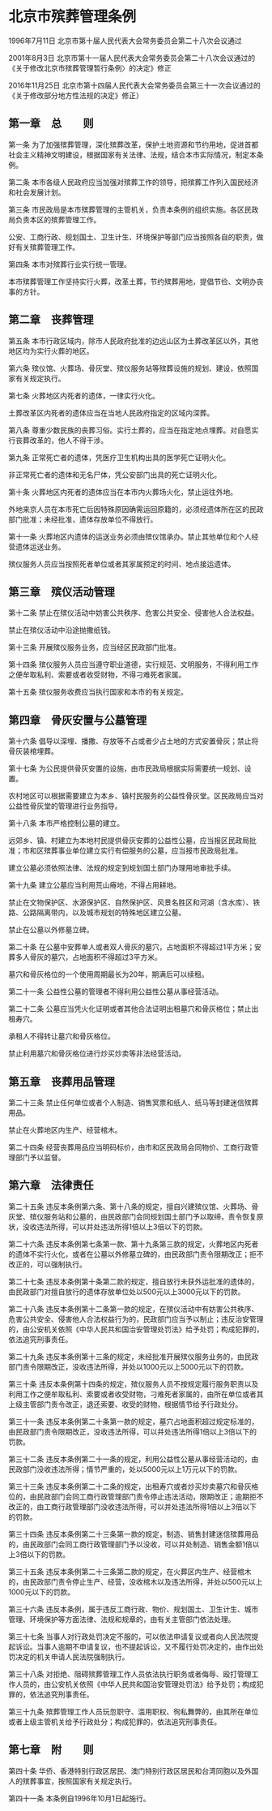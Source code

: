 # 北京市殡葬管理条例

1996年7月11日 北京市第十届人民代表大会常务委员会第二十八次会议通过

2001年8月3日 北京市第十一届人民代表大会常务委员会第二十八次会议通过的《关于修改北京市殡葬管理暂行条例〉的决定》修正

2016年11月25日 北京市第十四届人民代表大会常务委员会第三十一次会议通过的《关于修改部分地方性法规的决定》修正）



## 第一章　总　　则

第一条 为了加强殡葬管理，深化殡葬改革，保护土地资源和节约用地，促进首都社会主义精神文明建设，根据国家有关法律、法规，结合本市实际情况，制定本条例。

第二条 本市各级人民政府应当加强对殡葬工作的领导，把殡葬工作列入国民经济和社会发展计划。

第三条 市民政局是本市殡葬管理的主管机关，负责本条例的组织实施。各区民政局负责本区的殡葬管理工作。

公安、工商行政、规划国土、卫生计生、环境保护等部门应当按照各自的职责，做好有关殡葬管理工作。

第四条 本市对殡葬行业实行统一管理。

本市殡葬管理工作坚持实行火葬，改革土葬，节约殡葬用地，提倡节俭、文明办丧事的方针。

## 第二章　丧葬管理

第五条 本市行政区域内，除市人民政府批准的边远山区为土葬改革区以外，其他地区均为实行火葬的地区。

第六条 殡仪馆、火葬场、骨灰堂、殡仪服务站等殡葬设施的规划、建设，依照国家有关规定执行。

第七条 火葬地区内死者的遗体，一律实行火化。

土葬改革区内死者的遗体应当在当地人民政府指定的区域内深葬。

第八条 尊重少数民族的丧葬习俗。实行土葬的，应当在指定地点埋葬。对自愿实行丧葬改革的，他人不得干涉。

第九条 正常死亡者的遗体，凭医疗卫生机构出具的医学死亡证明火化。

非正常死亡者的遗体和无名尸体，凭公安部门出具的死亡证明火化。

第十条 火葬地区内死者的遗体应当在本市内火葬场火化，禁止运往外地。

外地来京人员在本市死亡后因特殊原因确需运回原籍的，必须经遗体所在区的民政部门批准；未经批准，遗体存放单位不得放行。

第十一条 火葬地区内遗体的运送业务必须由殡仪馆承办。禁止其他单位和个人经营遗体运送业务。

殡仪服务人员应当按照死者单位或者其家属预定的时间、地点接运遗体。

## 第三章　殡仪活动管理

第十二条 禁止在殡仪活动中妨害公共秩序、危害公共安全、侵害他人合法权益。

禁止在殡仪活动中沿途抛撒纸钱。

第十三条 开展殡仪服务业务，应当经区民政部门批准。

第十四条 殡仪服务人员应当遵守职业道德，实行规范、文明服务，不得利用工作之便牟取私利、索要或者收受财物，不得刁难死者家属。

第十五条 殡仪服务收费应当执行国家和本市的有关规定。

## 第四章　骨灰安置与公墓管理

第十六条 倡导以深埋、播撒、存放等不占或者少占土地的方式安置骨灰；禁止将骨灰装棺埋葬。

第十七条 为公民提供骨灰安置的设施，由市民政局根据实际需要统一规划、设置。

农村地区可以根据需要建立为本乡、镇村民服务的公益性骨灰堂。区民政局应当对公益性骨灰堂的管理进行业务指导。

第十八条 本市严格控制公墓的建立。

远郊乡、镇、村建立为本地村民提供骨灰安葬的公益性公墓，应当报区民政局批准；市和区殡葬事业单位建立实行有偿服务的公墓，应当报市民政局批准。

建立公墓必须依照法律、法规的规定到规划国土部门办理用地审批手续。

第十九条 建立公墓应当利用荒山瘠地，不得占用耕地。

禁止在文物保护区、水源保护区、自然保护区、风景名胜区和河湖（含水库）、铁路、公路隔离带内，以及城市规划的特殊地区建立公墓。

禁止在公墓以外修墓立碑。

第二十条 在公墓中安葬单人或者双人骨灰的墓穴，占地面积不得超过1平方米；安葬多人骨灰的墓穴，占地面积不得超过3平方米。

墓穴和骨灰格位的一个使用周期最长为20年，期满后可以续租。

第二十一条 公益性公墓的管理者不得利用公益性公墓从事经营活动。

第二十二条 公墓应当凭火化证明或者其他合法证明出租墓穴和骨灰格位；禁止出租寿穴。

承租人不得转让墓穴和骨灰格位。

禁止利用墓穴和骨灰格位进行炒买炒卖等非法经营活动。

## 第五章　丧葬用品管理

第二十三条 禁止任何单位或者个人制造、销售冥票和纸人、纸马等封建迷信殡葬用品。

禁止在火葬地区内生产、经营棺木。

第二十四条 经营丧葬用品应当明码标价，由市和区民政局会同物价、工商行政管理部门予以监督。

## 第六章　法律责任

第二十五条 违反本条例第六条、第十八条的规定，擅自兴建殡仪馆、火葬场、骨灰堂、殡仪服务站和公墓的，由民政部门会同规划国土部门予以取缔，责令恢复原状，没收违法所得，可以并处违法所得1倍以上3倍以下的罚款。

第二十六条 违反本条例第七条第一款、第十九条第三款的规定，火葬地区内死者的遗体不实行火化，或者在公墓以外修墓立碑的，由民政部门责令限期改正；拒不改正的，可以强制执行。

第二十七条 违反本条例第十条第二款的规定，擅自放行未获外运批准的遗体的，由民政部门对擅自放行的遗体存放单位处以500元以上3000元以下的罚款。

第二十八条 违反本条例第十二条第一款的规定，在殡仪活动中有妨害公共秩序、危害公共安全、侵害他人合法权益行为的，民政部门应当予以制止；违反治安管理的，由公安机关依照《中华人民共和国治安管理处罚法》给予处罚；构成犯罪的，依法追究刑事责任。

第二十九条 违反本条例第十三条的规定，未经批准开展殡仪服务业务的，由民政部门责令限期改正，没收违法所得，并处以1000元以上5000元以下的罚款。

第三十条 违反本条例第十四条的规定，殡仪服务人员不按规定履行服务职责以及利用工作之便牟取私利、索要或者收受财物，刁难死者家属的，由所在单位或者其上级主管部门责令改正，退还索要、收受的财物，根据情节给予行政处分。

第三十一条 违反本条例第二十条第一款的规定，墓穴占地面积超过规定标准的，由民政部门责令限期改正，没收违法所得，可以并处违法所得1倍以上3倍以下的罚款。

第三十二条 违反本条例第二十一条的规定，利用公益性公墓从事经营活动的，由民政部门没收违法所得；情节严重的，处以5000元以上1万元以下的罚款。

第三十三条 违反本条例第二十二条的规定，出租寿穴或者炒买炒卖墓穴和骨灰格位的，由民政部门会同工商行政管理部门责令停止违法活动，限期改正；逾期拒不改正的，由工商行政管理部门没收违法所得，可以并处违法所得1倍以上3倍以下的罚款。

第三十四条 违反本条例第二十三条第一款的规定，制造、销售封建迷信殡葬用品的，由民政部门会同工商行政管理部门予以没收，可以并处制造、销售金额1倍以上3倍以下的罚款。

第三十五条 违反本条例第二十三条第二款的规定，在火葬区内生产、经营棺木的，由民政部门责令停止生产、经营，没收棺木以及违法所得，并处以500元以上1000元以下的罚款。

第三十六条 违反本条例，属于违反工商行政、物价、规划国土、卫生计生、城市管理、环境保护等方面法律、法规和规章的，由有关主管部门依法处理。

第三十七条 当事人对行政处罚决定不服的，可以依法申请复议或者向人民法院提起诉讼。当事人逾期不申请复议，也不提起诉讼，又不履行处罚决定的，由作出处罚决定的机关申请人民法院强制执行。

第三十八条 对拒绝、阻碍殡葬管理工作人员依法执行职务或者侮辱、殴打管理工作人员的，由公安机关依照《中华人民共和国治安管理处罚法》给予处罚；构成犯罪的，依法追究刑事责任。

第三十九条 殡葬管理工作人员玩忽职守、滥用职权、徇私舞弊的，由其所在单位或者上级主管机关给予行政处分；构成犯罪的，依法追究刑事责任。

## 第七章　附　　则

第四十条 华侨、香港特别行政区居民、澳门特别行政区居民和台湾同胞以及外国人的殡葬事宜，按照国家有关规定执行。

第四十一条 本条例自1996年10月1日起施行。
